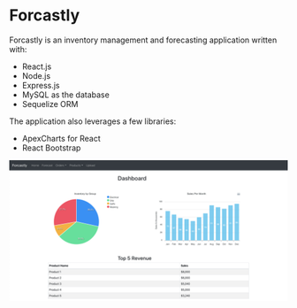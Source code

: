# Forcastly
Forcastly is an inventory management and forecasting application written with:
* React.js
* Node.js
* Express.js
* MySQL as the database
* Sequelize ORM

The application also leverages a few libraries: 
* ApexCharts for React
* React Bootstrap

![Image of Dashboard](images/Dashboard.png)